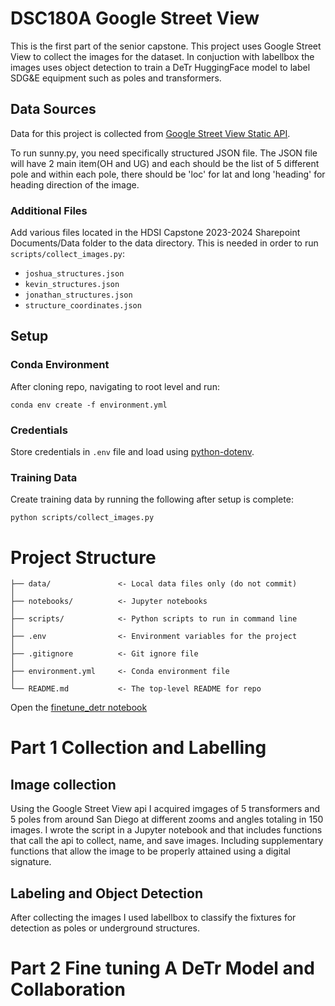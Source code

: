 # DSC180A Google Street View 
This is the first part of the senior capstone. This project uses Google Street View to collect the images for the dataset. In conjuction with labellbox the images uses object detection to train a DeTr HuggingFace model to label SDG&E equipment such as poles and transformers. 

## Data Sources
Data for this project is collected from [Google Street View Static API](https://developers.google.com/maps/documentation/streetview/overview). 

To run sunny.py, you need specifically structured JSON file. The JSON file will have 2 main item(OH and UG) and each should be the list of 5 different pole and within each pole, there should be 'loc' for lat and long 'heading' for heading direction of the image.

### Additional Files

Add various files located in the HDSI Capstone 2023-2024 Sharepoint Documents/Data folder to the data directory. This is needed in order to run `scripts/collect_images.py`:
* `joshua_structures.json`
* `kevin_structures.json`
* `jonathan_structures.json`
* `structure_coordinates.json`

## Setup

### Conda Environment
After cloning repo, navigating to root level and run:
```
conda env create -f environment.yml
```

### Credentials
Store credentials in `.env` file and load using [python-dotenv](https://pypi.org/project/python-dotenv/).

### Training Data
Create training data by running the following after setup is complete:
```
python scripts/collect_images.py
```

# Project Structure

```
├── data/               <- Local data files only (do not commit)
│
├── notebooks/          <- Jupyter notebooks
│
├── scripts/            <- Python scripts to run in command line
│
├── .env                <- Environment variables for the project
│
├── .gitignore          <- Git ignore file
│
├── environment.yml     <- Conda environment file
│
└── README.md           <- The top-level README for repo
```

Open the [finetune_detr notebook](https://github.com/mjignacio/dsc180a-streetview/blob/main/notebooks/finetune_detr.ipynb)
# Part 1 Collection and Labelling

## Image collection 
Using the Google Street View api I acquired imgages of 5 transformers and 5 poles from around San Diego at different zooms and angles totaling in 150 images. I wrote the script in a Jupyter notebook and that includes functions that call the api to collect, name, and save images. Including supplementary functions that allow the image to be properly attained using a digital signature.
## Labeling and Object Detection
After collecting the images I used labellbox to classify the fixtures for detection as poles or underground structures. 

# Part 2 Fine tuning A DeTr Model and Collaboration

## 
